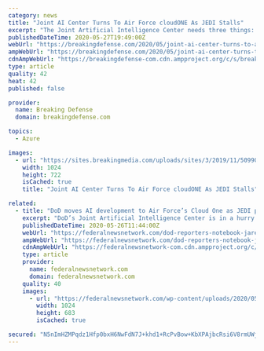```yaml
---
category: news
title: "Joint AI Center Turns To Air Force cloudONE As JEDI Stalls"
excerpt: "The Joint Artificial Intelligence Center needs three things: new acquisition authorities, more staff, and the cloud. With JEDI delayed ‘potentially many more months,’ director Lt. Gen. Jack Shanahan said,"
publishedDateTime: 2020-05-27T19:49:00Z
webUrl: "https://breakingdefense.com/2020/05/joint-ai-center-turns-to-air-force-cloudone-as-jedi-stalls/"
ampWebUrl: "https://breakingdefense.com/2020/05/joint-ai-center-turns-to-air-force-cloudone-as-jedi-stalls/amp/"
cdnAmpWebUrl: "https://breakingdefense-com.cdn.ampproject.org/c/s/breakingdefense.com/2020/05/joint-ai-center-turns-to-air-force-cloudone-as-jedi-stalls/amp/"
type: article
quality: 42
heat: 42
published: false

provider:
  name: Breaking Defense
  domain: breakingdefense.com

topics:
  - Azure

images:
  - url: "https://sites.breakingmedia.com/uploads/sites/3/2019/11/5099088-1-e1573655588617-1024x722.jpg"
    width: 1024
    height: 722
    isCached: true
    title: "Joint AI Center Turns To Air Force cloudONE As JEDI Stalls"

related:
  - title: "DoD moves AI development to Air Force’s Cloud One as JEDI protest drags on"
    excerpt: "DoD’s Joint Artificial Intelligence Center is in a hurry to move its software development to an enterprise cloud platform."
    publishedDateTime: 2020-05-26T11:44:00Z
    webUrl: "https://federalnewsnetwork.com/dod-reporters-notebook-jared-serbu/2020/05/dod-moves-ai-development-to-air-forces-cloud-one-as-jedi-protest-drags-on/"
    ampWebUrl: "https://federalnewsnetwork.com/dod-reporters-notebook-jared-serbu/2020/05/dod-moves-ai-development-to-air-forces-cloud-one-as-jedi-protest-drags-on/amp/"
    cdnAmpWebUrl: "https://federalnewsnetwork-com.cdn.ampproject.org/c/s/federalnewsnetwork.com/dod-reporters-notebook-jared-serbu/2020/05/dod-moves-ai-development-to-air-forces-cloud-one-as-jedi-protest-drags-on/amp/"
    type: article
    provider:
      name: federalnewsnetwork.com
      domain: federalnewsnetwork.com
    quality: 40
    images:
      - url: "https://federalnewsnetwork.com/wp-content/uploads/2020/05/95499765_10159513390374989_1182835895988912128_o-1024x683.jpg"
        width: 1024
        height: 683
        isCached: true

secured: "N5nImHZMPqdz1Hfp0bxH6NwFdN7J+khd1+RcPvBow+KbXPAjbcRsi6V8rmUWj1Zz4ymVEItjl0mYx6tr3hPAf2b3d6whNSqS8awRu1Ri5L9sdBmC8pRnw8tmCEbDsvRdSDBqhht4fYHeizz97MFupId2GNjO5G1AvCjJxrGybHLNwDxqvxE+9GNepkg3q1ljVGI7qDBGJLcDfIuaXrAT1pcOZN1qj1s6A2HqC9jT6qWBHUoQw/ckTaDwxlj5xFi5zQjEUicpWc4kDW/bOf06W6+EvrAUU7UG/dk2s/FTJddfq6wjmBrII44R5QLAxLN8+8tTMh45Ze9hskmNkxAHqxK3OdWCC8YvUo5tU+/JhAxgdGAYYhd4ri3nS4Kll/iYUzORhpuOpMPvaVhHnxyZWRsQVNoAaHqMIB2b3iXArnl4Y2t3L0/mnZSLFrCivaduqaxoegE3HTC3MJgl7hw49eewCA6dWeCbe7HCiBDNEO0=;XzidTozGqNjb9LHUJ3YnRw=="
---
```


